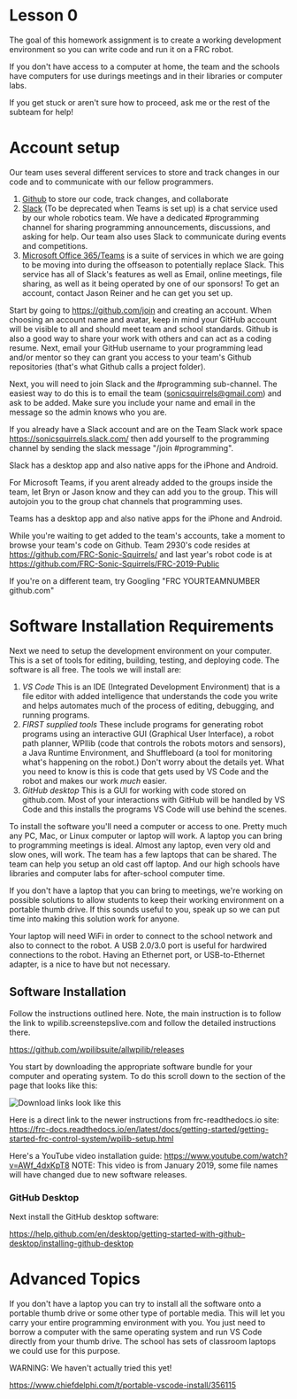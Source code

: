 # Lesson 0

The goal of this homework assignment is to create a working
development environment so you can write code and run it on a FRC
robot. 

If you don't have access to a computer at home, the team and the
schools have computers for use durings meetings and in their libraries
or computer labs.

If you get stuck or aren't sure how to proceed, ask me or the rest of
the subteam for help!

# Account setup
    
Our team uses several different services to store and track changes in
    our code and to communicate with our fellow programmers.
    
1. [Github](<https://github.com/>) to store our code, track changes,
   and collaborate
2. [Slack](<https://slack.com/>) (To be deprecated when Teams is set
   up) is a chat service used by our whole robotics team. We have a
   dedicated #programming channel for sharing programming
   announcements, discussions, and asking for help. Our team also uses
   Slack to communicate during events and competitions.
3. [Microsoft Office 365/Teams](<https://login.microsoftonline.com/>) is a
   suite of services in which we are going to be moving into during
   the offseason to potentially replace Slack. This service has all of
   Slack's features as well as Email, online meetings, file sharing,
   as well as it being operated by one of our sponsors! To get an
   account, contact Jason Reiner and he can get you set up.
    
Start by going to <https://github.com/join> and creating an
account. When choosing an account name and avatar, keep in mind your
GitHub account will be visible to all and should meet team and school
standards. Github is also a good way to share your work with others
and can act as a coding resume. Next, email your GitHub username to
your programming lead and/or mentor so they can grant you access to
your team's Github repositories (that's what Github calls a project
folder).
	
Next, you will need to join Slack and the #programming
sub-channel. The easiest way to do this is to email the team
(sonicsquirrels@gmail.com) and ask to be added. Make sure you include
your name and email in the message so the admin knows who you are.
    
If you already have a Slack account and are on the Team Slack work
space <https://sonicsquirrels.slack.com/> then add yourself to the
programming channel by sending the slack message "/join #programming".
    
Slack has a desktop app and also native apps for the iPhone and
Android.

For Microsoft Teams, if you arent already added to the groups inside the team,
let Bryn or Jason know and they can add you to the group. This will autojoin you to the
group chat channels that programming uses.

Teams has a desktop app and also native apps for the iPhone and
Android.

While you're waiting to get added to the team's accounts, take a
moment to browse your team's code on Github. Team 2930's code resides
at <https://github.com/FRC-Sonic-Squirrels/> and last year's robot
code is at <https://github.com/FRC-Sonic-Squirrels/FRC-2019-Public>
    
If you're on a different team, try Googling "FRC YOURTEAMNUMBER
github.com"

# Software Installation Requirements
    
Next we need to setup the development environment on your
      computer. This is a set of tools for editing, building, testing,
      and deploying code. The software is all free. The tools we will
      install are:
    
1. *VS Code* This is an IDE (Integrated Development Environment) that
        is a file editor with added intelligence that understands the code
        you write and helps automates much of the process of editing,
        debugging, and running programs.
2. *FIRST supplied tools* These include programs for generating
        robot programs using an interactive GUI (Graphical User
        Interface), a robot path planner, WPIlib (code that controls
        the robots motors and sensors), a Java Runtime Environment,
        and Shuffleboard (a tool for monitoring what's happening on the
        robot.) Don't worry about the details yet. What you need to know is
        this is code that gets used by VS Code and the robot and makes
        our work *much* easier.
3.  *GitHub desktop* This is a GUI for working with code stored on
        github.com. Most of your interactions with GitHub will be handled
        by VS Code and this installs the programs VS Code will use behind
        the scenes.
    
To install the software you'll need a computer or access to
one. Pretty much any PC, Mac, or Linux computer or laptop will work. A
laptop you can bring to programming meetings is ideal. Almost any
laptop, even very old and slow ones, will work. The team has a few
laptops that can be shared. The team can help you setup an old cast
off laptop. And our high schools have libraries and computer labs for
after-school computer time.
	  
If you don't have a laptop that you can bring to meetings, we're
working on possible solutions to allow students to keep their working
environment on a portable thumb drive. If this sounds useful to you,
speak up so we can put time into making this solution work for anyone.
    
Your laptop will need WiFi in order to connect to the school network
and also to connect to the robot. A USB 2.0/3.0 port is useful for
hardwired connections to the robot. Having an Ethernet port, or
USB-to-Ethernet adapter, is a nice to have but not necessary.

## Software Installation
    
Follow the instructions outlined here. Note, the main instruction is
to follow the link to wpilib.screenstepslive.com and follow the
detailed instructions there.
    
<https://github.com/wpilibsuite/allwpilib/releases>
    
You start by downloading the appropriate software bundle for your
      computer and operating system. To do this scroll down to the
      section of the page that looks like this:

![Download links look like this](https://raw.githubusercontent.com/randomstring/FRC-Programming-Curriculum/master/Lessons/imgs/Download_Links.png)

Here is a direct link to the newer instructions from frc-readthedocs.io site:
<https://frc-docs.readthedocs.io/en/latest/docs/getting-started/getting-started-frc-control-system/wpilib-setup.html>

Here's a YouTube video installation
guide: <https://www.youtube.com/watch?v=AWf_4dxKpT8> NOTE: This video
is from January 2019, some file names will have changed due to new
software releases.

### GitHub Desktop

Next install the GitHub desktop software:

<https://help.github.com/en/desktop/getting-started-with-github-desktop/installing-github-desktop>

# Advanced Topics
    
If you don't have a laptop you can try to install all the software
      onto a portable thumb drive or some other type of portable
      media. This will let you carry your entire programming
      environment with you. You just need to borrow a computer with
      the same operating system and run VS Code directly from your
      thumb drive. The school has sets of classroom laptops we could
      use for this purpose.
    
WARNING: We haven't actually tried this yet!

<https://www.chiefdelphi.com/t/portable-vscode-install/356115>

